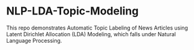 # NLP-LDA-Topic-Modeling
This repo demonstrates Automatic Topic Labeling of News Articles using Latent Dirichlet Allocation (LDA) Modeling, which falls under Natural Language Processing.
